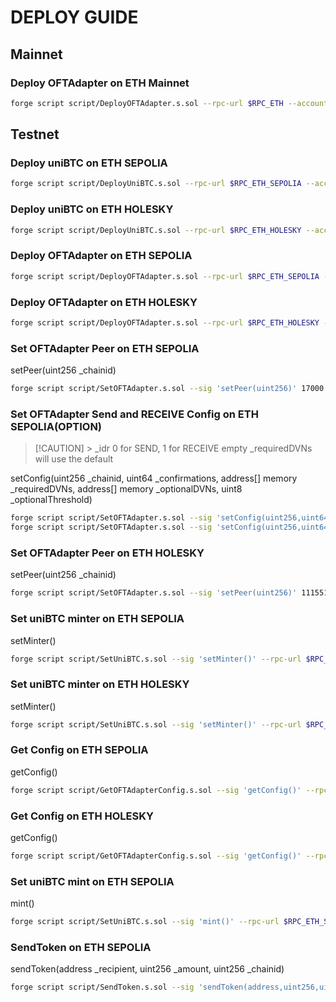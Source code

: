 # DEPLOY GUIDE

## Mainnet

### Deploy OFTAdapter on ETH Mainnet

```bash
forge script script/DeployOFTAdapter.s.sol --rpc-url $RPC_ETH --account $DEPLOYER --broadcast --verify --verifier-url $RPC_ETH_SCAN --etherscan-api-key $KEY_ETH_SCAN --delay 30
```

## Testnet

### Deploy uniBTC on ETH SEPOLIA

```bash
forge script script/DeployUniBTC.s.sol --rpc-url $RPC_ETH_SEPOLIA --account $DEPLOYER --broadcast --verify --verifier-url $RPC_ETH_SEPOLIA_SCAN --etherscan-api-key $KEY_ETH_SEPOLIA_SCAN --delay 30
```

### Deploy uniBTC on ETH HOLESKY

```bash
forge script script/DeployUniBTC.s.sol --rpc-url $RPC_ETH_HOLESKY --account $DEPLOYER --broadcast --verify --verifier-url $RPC_ETH_HOLESKY_SCAN --etherscan-api-key $KEY_ETH_HOLESKY_SCAN --delay 30
```

### Deploy OFTAdapter on ETH SEPOLIA

```bash
forge script script/DeployOFTAdapter.s.sol --rpc-url $RPC_ETH_SEPOLIA --account $DEPLOYER --broadcast --verify --verifier-url $RPC_ETH_SEPOLIA_SCAN --etherscan-api-key $KEY_ETH_SEPOLIA_SCAN --delay 30
```

### Deploy OFTAdapter on ETH HOLESKY

```bash
forge script script/DeployOFTAdapter.s.sol --rpc-url $RPC_ETH_HOLESKY --account $DEPLOYER --broadcast --verify --verifier-url $RPC_ETH_HOLESKY_SCAN --etherscan-api-key $KEY_ETH_HOLESKY_SCAN --delay 30
```

### Set OFTAdapter Peer on ETH SEPOLIA

setPeer(uint256 \_chainid)

```bash
forge script script/SetOFTAdapter.s.sol --sig 'setPeer(uint256)' 17000 --rpc-url $RPC_ETH_SEPOLIA --account $OWNER --broadcast
```

### Set OFTAdapter Send and RECEIVE Config on ETH SEPOLIA(OPTION)

> [!CAUTION] > \_idr 0 for SEND, 1 for RECEIVE
> empty \_requiredDVNs will use the default

setConfig(uint256 \_chainid, uint64 \_confirmations, address[] memory \_requiredDVNs, address[] memory \_optionalDVNs, uint8 \_optionalThreshold)

```bash
forge script script/SetOFTAdapter.s.sol --sig 'setConfig(uint256,uint64,address[],address[],uint8)' 17000 4 "[0x8eebf8b423B73bFCa51a1Db4B7354AA0bFCA9193,0x530fbe405189204ef459fa4b767167e4d41e3a37,0x15f5a70fc078279d7d4a7dd94811189364810111]" "[0x25f492a35ec1e60ebcf8a3dd52a815c2d167f4c3,0x4f675c48fad936cb4c3ca07d7cbf421ceeae0c75]" 1 --rpc-url $RPC_ETH_SEPOLIA --account $OWNER --broadcast
forge script script/SetOFTAdapter.s.sol --sig 'setConfig(uint256,uint64,address[],address[],uint8)' 17000 4 "[]" "[]" 0 --rpc-url $RPC_ETH_SEPOLIA --account $OWNER --broadcast
```

### Set OFTAdapter Peer on ETH HOLESKY

setPeer(uint256 \_chainid)

```bash
forge script script/SetOFTAdapter.s.sol --sig 'setPeer(uint256)' 11155111 --rpc-url $RPC_ETH_HOLESKY --account $OWNER --broadcast
```

### Set uniBTC minter on ETH SEPOLIA

setMinter()

```bash
forge script script/SetUniBTC.s.sol --sig 'setMinter()' --rpc-url $RPC_ETH_SEPOLIA --account $OWNER --broadcast
```

### Set uniBTC minter on ETH HOLESKY

setMinter()

```bash
forge script script/SetUniBTC.s.sol --sig 'setMinter()' --rpc-url $RPC_ETH_HOLESKY --account $OWNER --broadcast
```

### Get Config on ETH SEPOLIA

getConfig()

```bash
forge script script/GetOFTAdapterConfig.s.sol --sig 'getConfig()' --rpc-url $RPC_ETH_SEPOLIA
```

### Get Config on ETH HOLESKY

getConfig()

```bash
forge script script/GetOFTAdapterConfig.s.sol --sig 'getConfig()' --rpc-url $RPC_ETH_HOLESKY
```

### Set uniBTC mint on ETH SEPOLIA

mint()

```bash
forge script script/SetUniBTC.s.sol --sig 'mint()' --rpc-url $RPC_ETH_SEPOLIA --account $OWNER --broadcast
```

### SendToken on ETH SEPOLIA

sendToken(address \_recipient, uint256 \_amount, uint256 \_chainid)

```bash
forge script script/SendToken.s.sol --sig 'sendToken(address,uint256,uint256)' $OWNER_ADDRESS 100000000 17000 --rpc-url $RPC_ETH_SEPOLIA --account $OWNER --broadcast
```
